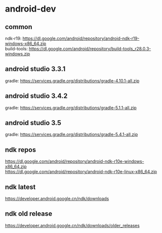 # android-dev
## common
ndk-r19: https://dl.google.com/android/repository/android-ndk-r19-windows-x86_64.zip  
build-tools: https://dl.google.com/android/repository/build-tools_r28.0.3-windows.zip  

## android studio 3.3.1
gradle: https://services.gradle.org/distributions/gradle-4.10.1-all.zip  

## android studio 3.4.2
gradle: https://services.gradle.org/distributions/gradle-5.1.1-all.zip  

## android studio 3.5
gradle: https://services.gradle.org/distributions/gradle-5.4.1-all.zip  
  
## ndk repos
https://dl.google.com/android/repository/android-ndk-r10e-windows-x86_64.zip  
https://dl.google.com/android/repository/android-ndk-r10e-linux-x86_64.zip  

## ndk latest
https://developer.android.google.cn/ndk/downloads

## ndk old release
https://developer.android.google.cn/ndk/downloads/older_releases
